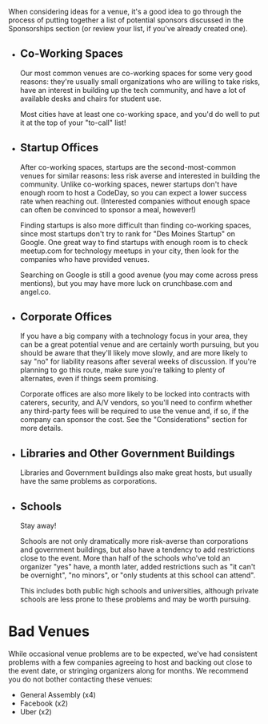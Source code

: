 When considering ideas for a venue, it's a good idea to go through the process of putting together a list of potential sponsors discussed in the Sponsorships section \(or review your list, if you've already created one\).

* ## Co-Working Spaces

  Our most common venues are co-working spaces for some very good reasons: they're usually small organizations who are willing to take risks, have an interest in building up the tech community, and have a lot of available desks and chairs for student use.

  Most cities have at least one co-working space, and you'd do well to put it at the top of your "to-call" list!

* ## Startup Offices

  After co-working spaces, startups are the second-most-common venues for similar reasons: less risk averse and interested in building the community. Unlike co-working spaces, newer startups don't have enough room to host a CodeDay, so you can expect a lower success rate when reaching out. \(Interested companies without enough space can often be convinced to sponsor a meal, however!\)

  Finding startups is also more difficult than finding co-working spaces, since most startups don't try to rank for "Des Moines Startup" on Google. One great way to find startups with enough room is to check meetup.com for technology meetups in your city, then look for the companies who have provided venues.

  Searching on Google is still a good avenue \(you may come across press mentions\), but you may have more luck on crunchbase.com and angel.co.

* ## Corporate Offices

  If you have a big company with a technology focus in your area, they can be a great potential venue and are certainly worth pursuing, but you should be aware that they'll likely move slowly, and are more likely to say "no" for liability reasons after several weeks of discussion. If you're planning to go this route, make sure you're talking to plenty of alternates, even if things seem promising.

  Corporate offices are also more likely to be locked into contracts with caterers, security, and A\/V vendors, so you'll need to confirm whether any third-party fees will be required to use the venue and, if so, if the company can sponsor the cost. See the "Considerations" section for more details.

* ## Libraries and Other Government Buildings

  Libraries and Government buildings also make great hosts, but usually have the same problems as corporations.


* ## Schools

  Stay away! 

  Schools are not only dramatically more risk-averse than corporations and government buildings, but also have a tendency to add restrictions close to the event. More than half of the schools who've told an organizer "yes" have, a month later, added restrictions such as "it can't be overnight", "no minors", or "only students at this school can attend".

  This includes both public high schools and universities, although private schools are less prone to these problems and may be worth pursuing.


# Bad Venues

While occasional venue problems are to be expected, we've had consistent problems with a few companies agreeing to host and backing out close to the event date, or stringing organizers along for months. We recommend you do not bother contacting these venues:

* General Assembly \(x4\)
* Facebook \(x2\)
* Uber \(x2\)

